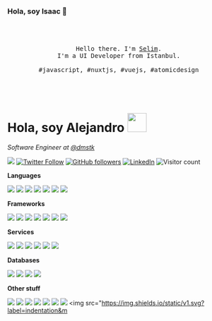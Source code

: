 ### Hola, soy Isaac 👋


<p align="center">
  <br>
  <br>
  <br>
  <samp>Hello there. I'm <a href="https://selimdoyranli.com">Selim</a>.<br> I'm a UI Developer from Istanbul.<br><br>#javascript, #nuxtjs, #vuejs, #atomicdesign</samp>
  <br>
  <br>
  <br>
  <br>
</p>

# Hola, soy Alejandro <img src="https://user-images.githubusercontent.com/1270156/94347868-40c8c480-0038-11eb-9a7c-9d3dfb608e33.gif" height="43px">

_Software Engineer at [@dmstk](https://github.com/dmstk)_

<a href="https://kinduff.com"><img src="https://img.shields.io/badge/%E2%9A%A1%20kinduff.com-F2F2F2.svg?&style=flat" /></a> <a href="https://twitter.com/kinduff"><img alt="Twitter Follow" src="https://img.shields.io/twitter/follow/kinduff?style=social"></a> <a href="https://github.com/kinduff"><img alt="GitHub followers" src="https://img.shields.io/github/followers/kinduff?style=social"></a> <a href="https://linkedin.com/in/kinduff"><img alt="LinkedIn" src="https://img.shields.io/badge/kinduff-%230077B5.svg?&style=flat&logo=linkedin&logoColor=white"></a> <img alt="Visitor count" src="https://visitor-badge.laobi.icu/badge?page_id=kinduff">

**Languages**

<img src="https://img.shields.io/badge/ruby-%23CC342D.svg?&style=flat&logo=ruby&logoColor=white"/> <img src="https://img.shields.io/badge/html5%20-%23E34F26.svg?&style=flat&logo=html5&logoColor=white"/> <img src="https://img.shields.io/badge/css3%20-%231572B6.svg?&style=flat&logo=css3&logoColor=white"/> <img src="https://img.shields.io/badge/node.js%20-%2343853D.svg?&style=flat&logo=node.js&logoColor=white"/> <img src="https://img.shields.io/badge/javascript%20-%23323330.svg?&style=flat&logo=javascript&logoColor=%23F7DF1E"/> <img src="https://img.shields.io/badge/shell_script%20-%23121011.svg?&style=flat&logo=gnu-bash&logoColor=white"/> <img src="https://img.shields.io/badge/go%20-%2300acd7.svg?&style=flat&logo=go&logoColor=white"/>

**Frameworks**

<img src="https://img.shields.io/badge/rails%20-%23CC0000.svg?&style=flat&logo=ruby-on-rails&logoColor=white"/> <img src="https://img.shields.io/badge/react%20-%2320232a.svg?&style=flat&logo=react&logoColor=%2361DAFB"/> <img src="https://img.shields.io/badge/tailwindcss%20-%2338B2AC.svg?&style=flat&logo=tailwind-css&logoColor=white"/> <img src="https://img.shields.io/badge/SASS%20-hotpink.svg?&style=flat&logo=SASS&logoColor=white"/> <img src="https://img.shields.io/badge/webpack%20-%238DD6F9.svg?&style=flat&logo=webpack&logoColor=black" /> <img src="https://img.shields.io/badge/jekyll-c70000.svg?&style=flat&logo=jekyll&logoColor=FFFFFF" /> <img src="https://img.shields.io/badge/gatsby-542c85.svg?&style=flat&logo=gatsby&logoColor=FFFFFF" />

**Services**

<img src="https://img.shields.io/badge/aws%20-%23FF9900.svg?&style=flat&logo=amazon-aws&logoColor=white"/> <img src="https://img.shields.io/badge/Google%20Cloud%20-%234285F4.svg?&style=flat&logo=google-cloud&logoColor=white"/> <img src="https://img.shields.io/badge/heroku%20-%23430098.svg?&style=flat&logo=heroku&logoColor=white"/> <img src="https://img.shields.io/badge/glitch%20-%233333FF.svg?&style=flat&logo=glitch&logoColor=white"/> <img src="https://img.shields.io/badge/vercel%20-%23000000.svg?&style=flat&logo=vercel&logoColor=white"/> <img src="https://img.shields.io/badge/digitalocean-%230167ff.svg?&style=flat&logo=digitalOcean&logoColor=white"/>

**Databases**

<img src="https://img.shields.io/badge/mysql-%2300f.svg?&style=flat&logo=mysql&logoColor=white"/> <img src ="https://img.shields.io/badge/postgres-%23316192.svg?&style=flat&logo=postgresql&logoColor=white"/> <img src ="https://img.shields.io/badge/mongodb-%234ea94b.svg?&style=flat&logo=mongodb&logoColor=white"/> <img src ="https://img.shields.io/badge/sqlite-%2307405e.svg?&style=flat&logo=sqlite&logoColor=white"/>

**Other stuff**

<img src="https://img.shields.io/badge/docker%20-%230db7ed.svg?&style=flat&logo=docker&logoColor=white"/> <img src="https://img.shields.io/badge/vagrant%20-%231563FF.svg?&style=flat&logo=vagrant&logoColor=white"/> <img src="https://img.shields.io/badge/ansible%20-%231A1918.svg?&style=flat&logo=ansible&logoColor=white"/> <img src="https://img.shields.io/badge/travisci%20-%232B2F33.svg?&style=flat&logo=travis&logoColor=white"/> <img src="https://img.shields.io/badge/nginx%20-%23009639.svg?&style=flat&logo=nginx&logoColor=white"/> <img src="https://img.shields.io/badge/jenkins%20-%232C5263.svg?&style=flat&logo=jenkins&logoColor=white"/> <img src="https://img.shields.io/badge/blender%20-%23F5792A.svg?&style=flat&logo=blender&logoColor=white"/> <img src="https://img.shields.io/static/v1.svg?label=indentation&m
